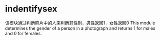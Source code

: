 # indentifysex

该模块通过判断照片中的人来判断其性别，男性返回1，女性返回0
This module determines the gender of a person in a photograph and returns 1 for males and 0 for females.

